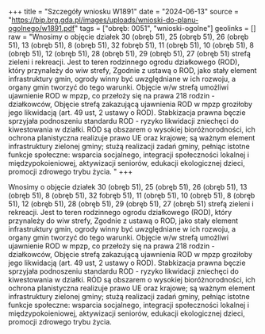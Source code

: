 +++
title = "Szczegóły wniosku W1891"
date = "2024-06-13"
source = "https://bip.brg.gda.pl/images/uploads/wnioski-do-planu-ogolnego/w1891.pdf"
tags = ["obręb: 0051", "wnioski-ogolne"]
geolinks = []
raw = "Wnosimy o objęcie działek 30 (obręb 51), 25 (obręb 51), 26 (obręb 51), 13 (obręb 51), 8 (obręb 51), 32 fobręb 51), 11 (obręb 51), 10 (obręb 51), 8 (obręb 51), 12 (obręb 51), 28 (obręb 51), 29 (obręb 51), 27 (obręb 51) strefą zieleni i rekreacji. Jest to teren rodzinnego ogrodu działkowego (ROD), który przynależy do wiw strefy, Zgodnie z ustawą o ROD, jako stały element infrastruktury gmin, ogrody winny być uwzględniane w ich rozwoju, a organy gmin tworzyć do tego warunki. Objęcie w/w strefą umożliwi ujawnienie ROD w mpzp, co przełoży się na prawa 218 rodzin - działkowców, Objęcie strefą zakazującą ujawnienia ROD w mpzp groziłoby jego likwidacją (art. 49 ust, 2 ustawy o ROD). Stabkizacja prawna bęczie sprzyjała podnoszeniu standardu ROD - ryzyko likwidacji zniechęci do kiwestowania w działki. RÓD są obszarem o wysokiej bioróżnorodności, ich ochrona planistyczna realizuje prawo UE oraz krajowe; są ważnym element infrastruktury zielonej gminy; stużą realizacji zadań gminy, pełniąc istotne funkcje społeczne: wsparcia socjalnego, integracji społeczności lokalnej i międzypokoieniowej, aktywizacji seniorów, edukacji ekologicznej dzieci, promocji zdrowego trybu życia. "
+++

Wnosimy o objęcie działek 30 (obręb 51), 25 (obręb 51), 26 (obręb 51), 13 (obręb 51), 8 (obręb 51),
32 fobręb 51), 11 (obręb 51), 10 (obręb 51), 8 (obręb 51), 12 (obręb 51), 28 (obręb 51), 29 (obręb 51), 27 (obręb
51) strefą zieleni i rekreacji. Jest to teren rodzinnego ogrodu działkowego (ROD), który przynależy do wiw strefy,
Zgodnie z ustawą o ROD, jako stały element infrastruktury gmin, ogrody winny być uwzględniane w ich rozwoju, a
organy gmin tworzyć do tego warunki. Objęcie w/w strefą umożliwi ujawnienie ROD w mpzp, co przełoży się na
prawa 218 rodzin - działkowców, Objęcie strefą zakazującą ujawnienia ROD w mpzp groziłoby jego likwidacją (art.
49 ust, 2 ustawy o ROD). Stabkizacja prawna bęczie sprzyjała podnoszeniu standardu ROD - ryzyko likwidacji
zniechęci do kiwestowania w działki. RÓD są obszarem o wysokiej bioróżnorodności, ich ochrona planistyczna
realizuje prawo UE oraz krajowe; są ważnym element infrastruktury zielonej gminy; stużą realizacji zadań gminy,
pełniąc istotne funkcje społeczne: wsparcia socjalnego, integracji społeczności lokalnej i międzypokoieniowej,
aktywizacji seniorów, edukacji ekologicznej dzieci, promocji zdrowego trybu życia.



